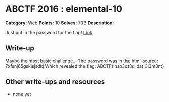 # ABCTF 2016 : elemental-10

**Category:** Web
**Points:** 10
**Solves:** 703
**Description:**

Just put in the password for the flag! [Link](http://yrmyzscnvh.abctf.xyz/web1/)


## Write-up

Maybe the most basic challenge...
The password was in the html-source: 7xfsnj65gsklsjsdkj
Which revealed the flag: ABCTF{insp3ct3d_dat_3l3m3nt}

## Other write-ups and resources

* none yet
